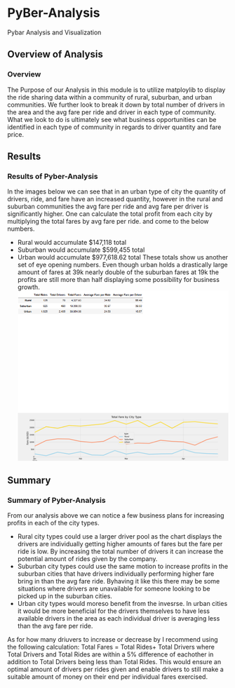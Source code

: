 # PyBer-Analysis
Pybar Analysis and Visualization
## Overview of Analysis
### Overview
The Purpose of our Analysis in this module is to utilize matploylib to display the ride sharing data within a community of rural, suburban, and urban communities. We further look to break it down by total number of drivers in the area and the avg fare per ride and driver in each type of community. What we look to do is ultimately see what business opportunities can be identified in each type of community in regards to driver quantity and fare price.  
## Results
### Results of Pyber-Analysis

In the images below we can see that in an urban type of city the quantity of drivers, ride, and fare have an increased quantity, however in the rural and suburban communities the avg fare per ride and avg fare per driver is significantly higher. One can calculate the total profit from each city by multiplying the total fares by avg fare per ride. and come to the below numbers.
- Rural would accumulate $147,118 total
- Suburban would accumulate $599,455 total
- Urban would accumulate $977,618.62 total 
These totals show us another set of eye opening numbers. Even though urban holds a drastically large amount of fares at 39k nearly double of the suburban fares at 19k the profits are still more than half displaying some possibility for business growth. 
![Analysis_summary](/Images/Analysis_summary.png)
![PyBer_fare_summary](/analysis/PyBer_fare_summary.png)

## Summary
### Summary of Pyber-Analysis

From our analysis above we can notice  a few business plans for increasing profits in each of the city types.

- Rural city types could use a  larger driver pool as the chart displays the drivers are individually getting higher amounts of fares but the fare per ride is low. By increasing the total number of drivers it can increase the potential amount of rides given by the company.
- Suburban city types could use the same motion to increase profits in the suburban cities that have drivers individually performing higher fare bring in than the avg fare ride. Byhaving it like this there may be some situations where drivers are unavailable for someone looking to be picked up in the suburban cities.
- Urban city types would moreso benefit from the invesrse. In urban cities it would be more beneficial for the drivers themselves to have less available drivers in the area as each individual driver is averaging less than the avg fare per ride. 

As for how many driuvers to increase or decrease by I recommend using the following calculation: 
Total Fares = Total Rides+ Total Drivers where Total Drivers and Total Rides are within a 5% difference of eachother in addition to Total Drivers being less than Total Rides. This would ensure an optimal amount of drivers per rides given and enable drivers to still make a suitable amount of money on their end per individual fares exercised. 
